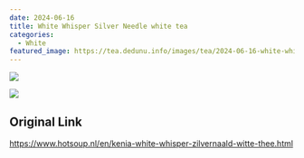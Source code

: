 ```yaml
---
date: 2024-06-16
title: White Whisper Silver Needle white tea
categories:
  - White
featured_image: https://tea.dedunu.info/images/tea/2024-06-16-white-whisper-1.jpeg
---
```


![](https://tea.dedunu.info/images/tea/2024-06-16-white-whisper-2.jpeg)

![](https://tea.dedunu.info/images/tea/2024-06-16-white-whisper-3.jpeg)

## Original Link

<https://www.hotsoup.nl/en/kenia-white-whisper-zilvernaald-witte-thee.html>
